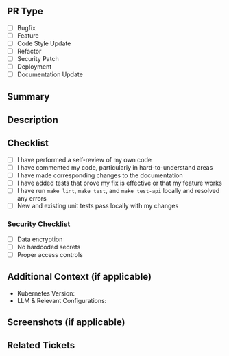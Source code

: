 ## PR Type

- [ ] Bugfix
- [ ] Feature
- [ ] Code Style Update
- [ ] Refactor
- [ ] Security Patch
- [ ] Deployment
- [ ] Documentation Update

## Summary

<!-- Briefly describe the changes -->

## Description

<!-- Full description, including context and why you're making these changes -->

## Checklist

- [ ] I have performed a self-review of my own code
- [ ] I have commented my code, particularly in hard-to-understand areas
- [ ] I have made corresponding changes to the documentation
- [ ] I have added tests that prove my fix is effective or that my feature works
- [ ] I have run `make lint`, `make test`, and `make test-api` locally and resolved any errors
- [ ] New and existing unit tests pass locally with my changes

### Security Checklist

- [ ] Data encryption
- [ ] No hardcoded secrets
- [ ] Proper access controls

## Additional Context (if applicable)

- Kubernetes Version:
- LLM & Relevant Configurations:

## Screenshots (if applicable)

## Related Tickets

<!-- Reference to other related GitHub Issues or PRs -->
